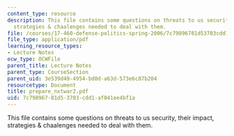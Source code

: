 ```yaml
---
content_type: resource
description: This file contains some questions on threats to us security, their impact,
  strategies & chaalenges needed to deal with them.
file: /courses/17-460-defense-politics-spring-2006/7c79896781d53703cdd1af041ee4bf1a_prepare_nxtwar2.pdf
file_type: application/pdf
learning_resource_types:
- Lecture Notes
ocw_type: OCWFile
parent_title: Lecture Notes
parent_type: CourseSection
parent_uid: 3e539d49-4954-bd0d-a63d-573e6c87b204
resourcetype: Document
title: prepare_nxtwar2.pdf
uid: 7c798967-81d5-3703-cdd1-af041ee4bf1a
---
```

This file contains some questions on threats to us security, their impact, strategies & chaalenges needed to deal with them.

